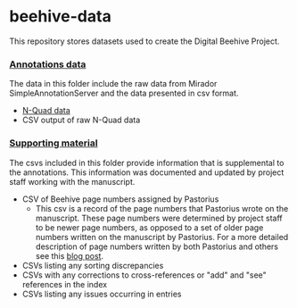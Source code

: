 # beehive-data
This repository stores datasets used to create the Digital Beehive Project.

### [Annotations data](https://github.com/KislakCenter/beehive-data/tree/main/supplemental_data/annotations_data) 
  
  The data in this folder include the raw data from Mirador SimpleAnnotationServer and the data presented in csv format.
  
  - [N-Quad data](https://www.w3.org/TR/n-quads/)
  - CSV output of raw N-Quad data
    
### [Supporting material](https://github.com/KislakCenter/beehive-data/tree/main/supplemental_data/supporting_material)

  The csvs included in this folder provide information that is supplemental to the annotations. This information was documented 
  and updated by project staff working with the manuscript.

  - CSV of Beehive page numbers assigned by Pastorius
    -  This csv is a record of the page numbers that Pastorius wrote on the manuscript. These page numbers were determined by project
       staff to be newer page numbers, as opposed to a set of older page numbers written on the manuscript by Pastorius. For a more
       detailed description of page numbers written by both Pastorius and others see this
       [blog post](https://kislakcenter.github.io/digital-beehive/2020/04/24/problematic-pagination/).
  - CSVs listing any sorting discrepancies
  - CSVs with any corrections to cross-references or "add" and "see" references in the index
  - CSVs listing any issues occurring in entries




